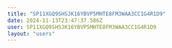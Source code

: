 ```yaml
---
title: "SP11XGQ9SHSJK16YBVP5MHTE8FM3WAA3CC1G4R1D9"
date: 2024-11-13T23:47:37.586Z
user: SP11XGQ9SHSJK16YBVP5MHTE8FM3WAA3CC1G4R1D9
layout: "users"
---
```

    